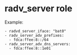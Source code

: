 # radv_server role

Example:

    - radvd_server_iface: "bat0"
    - radv_server_adv_prefixes:
      - fdca:ffee:8::/64
    - radv_server_adv_dns_servers:
      - fdca:ffee:8::1e01
